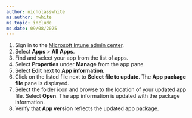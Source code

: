 ```yaml
---
author: nicholasswhite
ms.author: nwhite
ms.topic: include
ms.date: 09/08/2025
---
```


1. Sign in to the [Microsoft Intune admin center](https://go.microsoft.com/fwlink/?linkid=2109431).
1. Select **Apps** > **All Apps**.
1. Find and select your app from the list of apps.
1. Select **Properties** under **Manage** from the app pane.
1. Select **Edit** next to **App information**.
1. Click on the listed file next to **Select file to update**. The **App package file** pane is displayed.
1. Select the folder icon and browse to the location of your updated app file. Select **Open**. The app information is updated with the package information.
1. Verify that **App version** reflects the updated app package.